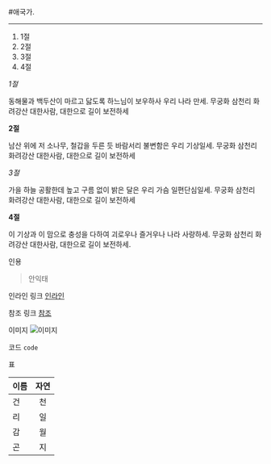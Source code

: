#애국가.


****


1. 1절
2. 2절 
3. 3절 
4. 4절

*1절*

동해물과 백두산이 마르고 닳도록 하느님이 보우하사 우리 나라 만세.
무궁화 삼천리 화려강산 대한사람, 대한으로 길이 보전하세

**2절**

남산 위에 저 소나무, 철갑을 두른 듯 바람서리 불변함은 우리 기상일세.
무궁화 삼천리 화려강산 대한사람, 대한으로 길이 보전하세

*3절*

가을 하늘 공활한데 높고 구름 없이 밝은 달은 우리 가슴 일편단심일세.
무궁화 삼천리 화려강산 대한사람, 대한으로 길이 보전하세

**4절**

이 기상과 이 맘으로 충성을 다하여 괴로우나 즐거우나 나라 사랑하세.
무궁화 삼천리 화려강산 대한사람, 대한으로 길이 보전하세.

인용

> 안익태

인라인 링크
[인라인](http://terms.naver.com/entry.nhn?docId=1123433&cid=40942&categoryId=32994)


참조 링크
[참조][애국가]


이미지
![이미지](http://i1.daumcdn.net/thumb/R750x0/?fname=http%3A%2F%2Fcfile3.uf.tistory.com%2Fimage%2F0275704351DA3C221A3844)

코드
`code`

표 

| 이름           |     자연      | 
| -------------- |:-------------:| 
| 건             |      천       |
| 리             |      일       |  
| 감             |      월       |
| 곤             |      지       |

[애국가]: http://terms.naver.com/entry.nhn?docId=1846035&cid=42061&categoryId=42061



